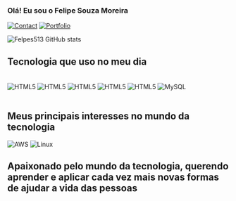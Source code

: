 
### Olá! Eu sou o Felipe Souza Moreira


[![Contact](https://img.shields.io/badge/LinkedIn-0077B5?style=for-the-badge&logo=linkedin&logoColor=white)](https://www.linkedin.com/in/felipe-souza-moreira-45292220b)
[![Portfolio](https://img.shields.io/badge/Portfolio-%23000000.svg?style=for-the-badge&logo=firefox&logoColor=#FF7139)](https://felpes513.github.io/Portfolio/)

![Felpes513 GitHub stats](https://github-readme-stats.vercel.app/api?username=Felpes513&show_icons=true&theme=radical)

## Tecnologia que uso no meu dia
<div style="display: inline_block"><br/>
<img align="center" alt="HTML5" src="https://img.shields.io/badge/HTML-239120?style=for-the-badge&logo=html5&logoColor=white"/>
<img align="center" alt="HTML5" src=https://img.shields.io/badge/CSS-239120?&style=for-the-badge&logo=css3&logoColor=white/>
<img align="center" alt="HTML5" src=https://img.shields.io/badge/JavaScript-F7DF1E?style=for-the-badge&logo=javascript&logoColor=black/>
<img align="center" alt="HTML5" src=https://img.shields.io/badge/Java-ED8B00?style=for-the-badge&logo=openjdk&logoColor=white>
<img align="center" alt="HTML5" src=https://img.shields.io/badge/spring-%236DB33F.svg?style=for-the-badge&logo=spring&logoColor=white)/>
<img align = "center" alt= "MySQL" src= "https://img.shields.io/badge/MySQL-00000F?style=for-the-badge&logo=mysql&logoColor=white" />
</div><br/>

## Meus principais interesses no mundo da tecnologia
![AWS](https://img.shields.io/badge/AWS-%23FF9900.svg?style=for-the-badge&logo=amazon-aws&logoColor=white)
![Linux](https://img.shields.io/badge/Linux-FCC624?style=for-the-badge&logo=linux&logoColor=black)

## Apaixonado pelo mundo da tecnologia, querendo aprender e aplicar cada vez mais novas formas de ajudar a vida das pessoas
